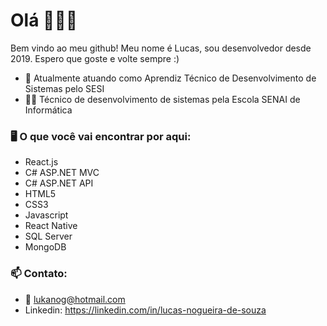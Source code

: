# Olá 🤙🤙🤙

Bem vindo ao meu github! Meu nome é Lucas, sou desenvolvedor desde 2019. Espero que goste e volte sempre :)

- 🔭 Atualmente atuando como Aprendiz Técnico de Desenvolvimento de Sistemas pelo SESI
- 👨‍🎓 Técnico de desenvolvimento de sistemas pela Escola SENAI de Informática

### 🖥 O que você vai encontrar por aqui:
- React.js
- C# ASP.NET MVC
- C# ASP.NET API
- HTML5
- CSS3
- Javascript
- React Native
- SQL Server
- MongoDB

### 📫 Contato:
-  📧 lukanog@hotmail.com
-  Linkedin:  https://linkedin.com/in/lucas-nogueira-de-souza
 

